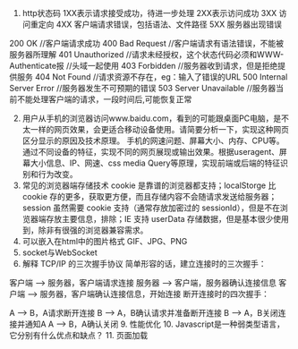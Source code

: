 1. http状态码
1XX表示请求接受成功，待进一步处理
2XX表示访问成功
3XX 访问重定向
4XX 客户端请求错误，包括语法、文件路径
5XX 服务器出现错误

200 OK  //客户端请求成功
400 Bad Request  //客户端请求有语法错误，不能被服务器所理解
401 Unauthorized //请求未经授权，这个状态代码必须和WWW-Authenticate报 //头域一起使用
403 Forbidden  //服务器收到请求，但是拒绝提供服务
404 Not Found  //请求资源不存在，eg：输入了错误的URL
500 Internal Server Error //服务器发生不可预期的错误
503 Server Unavailable  //服务器当前不能处理客户端的请求，一段时间后,可能恢复正常

2. 用户从手机的浏览器访问www.baidu.com，看到的可能跟桌面PC电脑，是不太一样的网页效果，会更适合移动设备使用。请简要分析一下，实现这种网页区分显示的原因及技术原理。
手机的网速问题、屏幕大小、内存、CPU等。通过不同设备的特征，实现不同的网页展现或输出效果。根据useragent、屏幕大小信息、IP、网速、css media Query等原理，实现前端或后端的特征识别和行为改变。
4. 常见的浏览器端存储技术
cookie 是靠谱的浏览器都支持；localStorge 比 cookie 存的更多，获取更方便，而且存储内容不会随请求发送给服务器；session 虽然需要 cookie 支持（通常存放加密过的 sessionId），但是不在浏览器端存放主要信息，排除；IE 支持 userData 存储数据，但是基本很少使用到，除非有很强的浏览器兼容需求。
5. 可以嵌入在html中的图片格式
GIF、JPG、PNG
6. socket与WebSocket
7. 解释 TCP/IP 的三次握手协议
简单形容的话，建立连接时的三次握手：

客户端 —> 服务器，客户端请求连接
服务器 —> 客户端，服务器确认连接信息
客户端 —> 服务器，客户端确认连接信息，开始连接
断开连接时的四次握手：

A —> B，A请求断开连接
B —> A，B确认请求并准备断开连接
B —> A，B关闭连接并通知A
A —> B，A确认关闭
9. 性能优化
10. Javascript是一种弱类型语言，它分别有什么优点和缺点？
11. 页面加载
